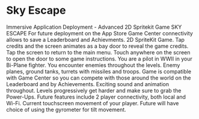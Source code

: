 # Sky Escape
Immersive Application Deployment - Advanced 2D Spritekit Game SKY ESCAPE
For future deployment on the App Store
Game Center connectivity allows to save a Leaderboard and Achievments.
2D SpriteKit Game.
Tap credits and the screen animates as a bay door to reveal the game credits. 
Tap the screen to return to the main menu.
Touch anywhere on the screen to open the door to some game instructions.
You are a pilot in WWII in your Bi-Plane fighter. 
You encounter enemies throughout the levels. 
Enemy planes, ground tanks, turrets with missiles and troops. 
Game is compatible with Game Center so you can compete with those around the world on the Leaderboard and by Achievements.
Exciting sound and animation throughout.
Levels progressively get harder and make sure to grab the Power-Ups.
Future features include 2 player connectivity, both local and Wi-Fi.
Current touchscreen movement of your player.
Future will have choice of using the gyrometer for tilt movement.
